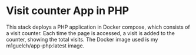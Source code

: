 # Visit counter App in PHP
This stack deploys a PHP application in Docker compose, which consists of a visit counter. Each time the page is accessed, a visit is added to the counter, showing the total visits. The Docker image used is my m1guelch/app-php:latest image.
